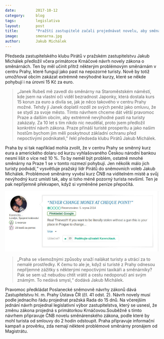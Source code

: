 ```yaml
---
date:         2017-10-12
category:     blog
tags:         legislativa
layout:       post
title:        "Pražští zastupitelé začali projednávat novelu, aby směnárny neokrádali turisty"
image:        smenarna.jpg
author:       Jakub Michálek
---
```


Předseda zastupitelského klubu Pirátů v pražském zastupitelstvu Jakub Michálek předložil včera primátorce Krnáčové návrh novely zákona o směnárnách. Ten by měl učinit přítrž některým problémovým směnárnám v centru Prahy, které fungují jako past na nepozorné turisty. Nově by totiž umožňoval obcím zakázat extrémně nevýhodné kurzy, které se někde pohybují i na úrovni 15 Kč za euro. 

> „Janek Rubeš mě zavedl do směnárny na Staroměstském náměstí, kde jsem na vlastní oči viděl bezradnost Japonky, která dostala kurs 15 korun za euro a divila se, jak je něco takového v centru Prahy možné. Tehdy jí Janek doplatil rozdíl ze svých peněz jako omluvu, že se stydí za svoje město. Tímto návrhem chceme dát větší pravomoc Praze a dalším obcím, aby extrémně nevýhodné pasti na turisty zakázaly.  Za 10 let s tím nikdo nic neudělal, proto jsem předložil konkrétní návrh zákona. Praze přináší turisté prosperitu a jako našim hostům bychom jim měli poskytnout základní ochranu před nepoctivými podnikateli," řekl předseda klubu Pirátů Jakub Michálek.

Praha by si tak například mohla zvolit, že v centru Prahy se směnný kurz eura a amerického dolaru od kurzu vyhlašovaného Českou národní bankou nesmí lišit o více než 10 %. To by neměl být problém, ostatně mnohé směnárny na Praze 1 se v tomto rozmezí pohybují. Jen několik málo jich turisty podvádí,“ vysvětluje pražský lídr Pirátů do sněmovních voleb Jakub Michálek. Problémové směnárny vyvěsí kurz ČNB na viditelném místě a svůj nevýhodný kurz umístí tak, aby si toho méně pozorný turista nevšiml. Ten je pak nepříjemně překvapen, když si vyměněné peníze přepočítá. 

![Hodnocení jedné z problematických směnáren turisty](/assets/img/posts/recenzesmenarny.jpg "Hodnocení problematické směnárny ze strany jednoho z turistů")

> „Praha se všemožnými způsoby snaží nalákat turisty a utrácí za to nemalé prostředky. K čemu to ale je, když si turisté z Prahy odnesou nepříjemné zážitky s některými nepoctivými taxikáři a směnárníky? Pak se sem už nebudou chtít vrátit a cestu nedoporučí ani svým známým. To nedává smysl,“ dodává Jakub Michálek. 

Pravomoc předkládat Poslanecké sněmovně návrhy zákonů dává Zastupitelstvu hl. m. Prahy Ústava ČR (čl. 41 odst. 2). Návrh novely musí podle jednacího řádu projednat pražská Rada do 15 dnů. Na včerejším jednání návrh projednal legislativní výbor zastupitelstva, který se usnesl, že změnu zákona projedná s primátorkou Krnáčovou.Souběžně s tímto návrhem připravuje ČNB novelu směnárenského zákona, podle které by mohl turista od smlouvy do 2 hodin odstoupit. Praha připravuje informační kampaň a prověrku, zda nemají některé problémové směnárny pronájem od Magistrátu.
